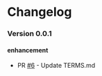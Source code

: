 # Changelog


### Version 0.0.1

#### enhancement
* PR [#6](https://github.com/petercort/FBF-Event-Buddy/pull/6) - Update TERMS.md

